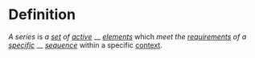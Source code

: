 # Definition

_A series_ is _a_ [_set_](https://github.com/gcassel/Modular-Organization-Terminology/blob/master/terms/set.md) _of_ [_active_](https://github.com/gcassel/Modular-Organization-Terminology/blob/master/terms/active.md) __ [_elements_](https://github.com/gcassel/Modular-Organization-Terminology/blob/master/terms/element.md) which _meet the_ [_requirements_](https://github.com/gcassel/Modular-Organization-Terminology/blob/master/terms/requirement.md) _of a_ [_specific_](https://github.com/gcassel/Modular-Organization-Terminology/blob/master/terms/specific.md) __ [_sequence_](https://github.com/gcassel/Modular-Organization-Terminology/blob/master/terms/sequence.md) within a specific [context](https://github.com/gcassel/Modular-Organization-Terminology/blob/master/terms/context.md).
